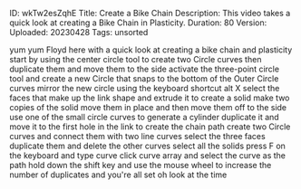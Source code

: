 ID: wkTw2esZqhE
Title: Create a Bike Chain
Description: This video takes a quick look at creating a Bike Chain in Plasticity.
Duration: 80
Version: 
Uploaded: 20230428
Tags: unsorted

yum yum
Floyd here with a quick look at creating
a bike chain and plasticity start by
using the center circle tool to create
two Circle curves then duplicate them
and move them to the side activate the
three-point circle tool and create a new
Circle that snaps to the bottom of the
Outer Circle curves mirror the new
circle using the keyboard shortcut alt X
select the faces that make up the link
shape and extrude it to create a solid
make two copies of the solid move them
in place and then move them off to the
side
use one of the small circle curves to
generate a cylinder
duplicate it and move it to the first
hole in the link
to create the chain path create two
Circle curves
and connect them with two line curves
select the three faces duplicate them
and delete the other curves
select all the solids press F on the
keyboard and type curve click curve
array and select the curve as the path
hold down the shift key and use the
mouse wheel to increase the number of
duplicates
and you're all set oh look at the time
